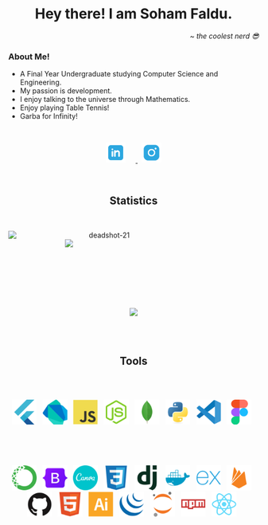<h1 align="center">Hey there! I am Soham Faldu.</h1>
<p align="right"><i>~ the coolest nerd 😎</i></p>
<h3>About Me!</h3>
<ul>
  <li>A Final Year Undergraduate studying Computer Science and Engineering.</li>
  <li>My passion is development.</li>
  <li>I enjoy talking to the universe through Mathematics.</li>
  <li>Enjoy playing Table Tennis!</li>
  <li>Garba for Infinity!</li>
</ul>
<br>
<p align=center>
<a href="https://www.linkedin.com/in/soham-faldu-80408123a/">
  <img style="margin-right:20px" alt="Soham Faldu | LinkedIn" width="40px" src="./assets/linkedin.svg" />
</a>
&nbsp;
<a href="https://www.instagram.com/soham_21/">
  <img align="" alt="Soham Faldu | Instagram" width="40px" src="./assets/instagram.svg" />
</a>
</p>
<br>

<h2 align="center">Statistics</h2>
<br>
<p align=center>
  <div align=center>
    <a href="https://github.com/deadshot-21/github-readme-streak-stats" title="Go to Source">
      <img align="left" width=390 src="https://github-readme-streak-stats.herokuapp.com/?user=deadshot-21&theme=react&border=61dafb&hide_border=true" alt="deadshot-21" />
    </a>
    <a href="https://github.com/deadshot-21/github-readme-stats" title="Go to Source">
      <img align="right" width=390 src="https://github-readme-stats.vercel.app/api?username=deadshot-21&show_icons=true&theme=react&border_color=61dafb&hide_border=true" />
    </a>
  </div>
  <br><br><br><br><br><br><br><br><br>
  <div align=center>
    <a href="https://github.com/deadshot-21/github-readme-stats">
      <img width=325 align="center" src="https://github-readme-stats.vercel.app/api/top-langs/?username=deadshot-21&hide=c%23,powershell,Mathematica,Ruby,Objective-C,Objective-C%2b%2b,Cuda&title_color=61dafb&text_color=ffffff&icon_color=61dafb&bg_color=20232a&langs_count=8&layout=compact&border_color=61dafb&hide_border=true" />
    </a>
  </div>

</p>

<br>
<br>
<h2 align="center">Tools</h2>
<br>
<br>

<p align=center>
<img src="./assets/flutter-original.svg" alt="flutter" width="50" height="50"/> 
&nbsp;
<img src="./assets/dart-original.svg" alt="dart" width="50" height="50"/> 
&nbsp;
<img src="./assets/javascript-original.svg" alt="javascript" width="50" height="50"/> 
&nbsp;
<img src="./assets/nodejs-original.svg" alt="nodejs" width="50" height="50"/> 
&nbsp;
<img src="./assets/mongodb-original.svg" alt="mongodb" width="50" height="50"/> 
&nbsp;
<img src="./assets/python-original.svg" alt="python" width="50" height="50"/> 
&nbsp;
<img src="./assets/vscode-original.svg" alt="vscode" width="50" height="50"/> 
&nbsp;
<img src="./assets/figma-original.svg" alt="figma" width="50" height="50"/> 
&nbsp;
</p>

<br>
<br>
<br>

<p align=center>
<img src="./assets/anaconda-original.svg" alt="anaconda" width="50" height="50"/> 
&nbsp;
<img src="./assets/bootstrap-original.svg" alt="bootstrap" width="50" height="50"/> 
&nbsp;
<img src="./assets/canva-original.svg" alt="canva" width="50" height="50"/> 
&nbsp;
<img src="./assets/css3-original.svg" alt="css3" width="50" height="50"/> 
&nbsp;
<img src="./assets/django-plain.svg" alt="django" width="50" height="50"/> 
&nbsp;
<img src="./assets/docker-plain.svg" alt="docker" width="50" height="50"/> 
&nbsp;
<img src="./assets/express-original.svg" alt="express" width="50" height="50"/> 
&nbsp;
<img src="./assets/firebase-plain.svg" alt="firebase" width="50" height="50"/> 
&nbsp;
<img src="./assets/github-original.svg" alt="github" width="50" height="50"/> 
&nbsp;
<img src="./assets/html5-original.svg" alt="html5" width="50" height="50"/> 
&nbsp;
<img src="./assets/illustrator-plain.svg" alt="illustrator" width="50" height="50"/> 
&nbsp;
<img src="./assets/jquery-original.svg" alt="jquery" width="50" height="50"/> 
&nbsp;
<img src="./assets/jupyter-original.svg" alt="jupyter" width="50" height="50"/> 
&nbsp;
<img src="./assets/npm-original-wordmark.svg" alt="npm" width="50" height="50"/> 
&nbsp;
<img src="./assets/react-original.svg" alt="react" width="50" height="50"/> 
&nbsp;
</p>
<br>
<br>

